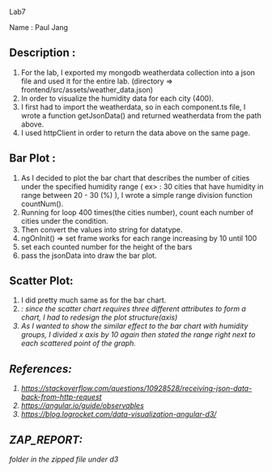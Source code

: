 Lab7

Name : Paul Jang

## Description : 
1. For the lab, I exported my mongodb weatherdata collection into a json file and used it for the entire lab. (directory => frontend/src/assets/weather_data.json)
2. In order to visualize the humidity data for each city (400). 
3. I first had to import the weatherdata, so in each component.ts file, I wrote a function getJsonData() and returned weatherdata from the path above.
4. I used httpClient in order to return the data above on the same page.

## Bar Plot :
1. As I decided to plot the bar chart that describes the number of cities under the specified humidity range ( ex> : 30 cities that have humidity in range between 20 - 30 (%) ),
I wrote a simple range division function countNum().
2. Running for loop 400 times(the cities number), count each number of cities under the condition.
3. Then convert the values into string for datatype.
4. ngOnInit() => set frame works for each range increasing by 10 until 100
5. set each counted number for the height of the bars
6. pass the jsonData into draw the bar plot.

## Scatter Plot:
1. I did pretty much same as for the bar chart.
2. <I got stuck here> : since the scatter chart requires three different attributes to form a chart, I had to redesign the plot structure(axis)
3. As I wanted to show the similar effect to the bar chart with humidity groups, I divided x axis by 10 again then stated the range right next to each scattered point of the graph.

## References:
1. https://stackoverflow.com/questions/10928528/receiving-json-data-back-from-http-request
2. https://angular.io/guide/observables
3. https://blog.logrocket.com/data-visualization-angular-d3/

## ZAP_REPORT:
  folder in the zipped file under d3

